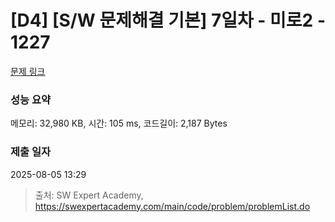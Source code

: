 # [D4] [S/W 문제해결 기본] 7일차 - 미로2 - 1227 

[문제 링크](https://swexpertacademy.com/main/code/problem/problemDetail.do?contestProbId=AV14wL9KAGkCFAYD) 

### 성능 요약

메모리: 32,980 KB, 시간: 105 ms, 코드길이: 2,187 Bytes

### 제출 일자

2025-08-05 13:29



> 출처: SW Expert Academy, https://swexpertacademy.com/main/code/problem/problemList.do